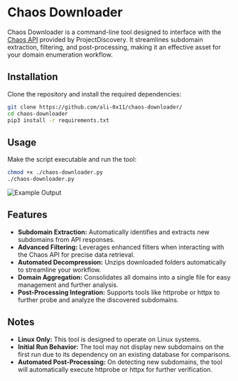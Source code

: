 # Chaos Downloader

Chaos Downloader is a command-line tool designed to interface with the [Chaos API](https://projectdiscovery.io) provided by ProjectDiscovery. It streamlines subdomain extraction, filtering, and post-processing, making it an effective asset for your domain enumeration workflow.

## Installation

Clone the repository and install the required dependencies:

```bash
git clone https://github.com/ali-0x11/chaos-downloader/
cd chaos-downloader
pip3 install -r requirements.txt
```

## Usage

Make the script executable and run the tool:

```bash
chmod +x ./chaos-downloader.py
./chaos-downloader.py
```

![Example Output](https://github.com/ali-0x11/chaos-downloader/blob/main/info.jpg?raw=true)

## Features

- **Subdomain Extraction:** Automatically identifies and extracts new subdomains from API responses.
- **Advanced Filtering:** Leverages enhanced filters when interacting with the Chaos API for precise data retrieval.
- **Automated Decompression:** Unzips downloaded folders automatically to streamline your workflow.
- **Domain Aggregation:** Consolidates all domains into a single file for easy management and further analysis.
- **Post-Processing Integration:** Supports tools like httprobe or httpx to further probe and analyze the discovered subdomains.

## Notes

- **Linux Only:** This tool is designed to operate on Linux systems.
- **Initial Run Behavior:** The tool may not display new subdomains on the first run due to its dependency on an existing database for comparisons.
- **Automated Post-Processing:** On detecting new subdomains, the tool will automatically execute httprobe or httpx for further verification.
